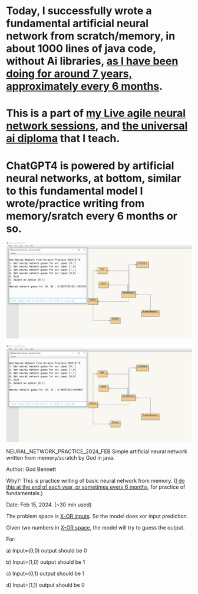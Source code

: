 # Today, I successfully wrote a fundamental artificial neural network from scratch/memory, in about 1000 lines of java code, without Ai libraries, [as I have been doing for around 7 years, approximately every 6 months](https://github.com/JordanMicahBennett/NEURAL_NETWORK_PRACTICE).
# This is a part of [my Live agile neural network sessions](https://github.com/JordanMicahBennett/Live-Agile-Artificial-Neural-Network-Programming-Sessions/blob/main/README.md), and [the universal ai diploma](https://www.amazon.in/Spread-your-brains-out-Practitioning-ebook/dp/B0CNYBK3S3) that I teach.
# ChatGPT4 is powered by artificial neural networks, at bottom, similar to this fundamental model I wrote/practice writing from memory/sratch every 6 months or so.


![Alt text](https://github.com/g0dEngineer/NEURAL_NETWORK_NIGHT_PRACTICE_FEB_2024/blob/main/source_code/screenshot_neural_net_result_0_0.png "default page")
  
![Alt text](https://github.com/g0dEngineer/NEURAL_NETWORK_NIGHT_PRACTICE_FEB_2024/blob/main/source_code/screenshot_neural_net_result_0_1.png "default page")
  
NEURAL_NETWORK_PRACTICE_2024_FEB
Simple artificial neural network written from memory/scratch by God in java.

  Author: God Bennett
  
  Why?: This is practice writing of basic neural network from memory. ([I do this at the end of each year, or sometimes every 6 months](https://github.com/JordanMicahBennett/NEURAL_NETWORK_PRACTICE), for practice of fundamentals.)
  
  Date: Feb 15, 2024. (~30 min used)
  
  The problem space is [X-OR inputs](https://en.wikipedia.org/wiki/XOR_gate). So the model does xor input prediction.
  
  Given two numbers in [X-OR space](https://en.wikipedia.org/wiki/XOR_gate), the model will try to guess the output.
  
  For:
  
  a) Input=(0,0) output should be 0
  
  b) Input=(1,0) output should be 1
  
  c) Input=(0,1) output should be 1
  
  d) Input=(1,1) output should be 0
  


 

